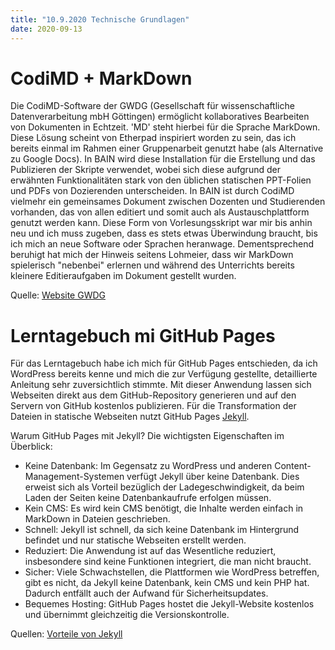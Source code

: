 ```yaml
---
title: "10.9.2020 Technische Grundlagen"
date: 2020-09-13
---
```


# CodiMD + MarkDown
Die CodiMD-Software der GWDG (Gesellschaft für wissenschaftliche Datenverarbeitung mbH Göttingen) ermöglicht kollaboratives Bearbeiten von Dokumenten in Echtzeit. 'MD' steht hierbei für die Sprache MarkDown. Diese Lösung scheint von Etherpad inspiriert worden zu sein, das ich bereits einmal im Rahmen einer Gruppenarbeit genutzt habe (als Alternative zu Google Docs). In BAIN wird diese Installation für die Erstellung und das Publizieren der Skripte verwendet, wobei sich diese aufgrund der erwähnten Funktionalitäten stark von den üblichen statischen PPT-Folien und PDFs von Dozierenden unterscheiden. In BAIN ist durch CodiMD vielmehr ein gemeinsames Dokument zwischen Dozenten und Studierenden vorhanden, das von allen editiert und somit auch als Austauschplattform genutzt werden kann. Diese Form von Vorlesungsskript war mir bis anhin neu und ich muss zugeben, dass es stets etwas Überwindung braucht, bis ich mich an neue Software oder Sprachen heranwage. Dementsprechend beruhigt hat mich der Hinweis seitens Lohmeier, dass wir MarkDown spielerisch "nebenbei" erlernen und während des Unterrichts bereits kleinere Editieraufgaben im Dokument gestellt wurden. 

Quelle:
[Website GWDG](https://info.gwdg.de/docs-dev/doku.php?id=de:services:email_collaboration:codimd)

# Lerntagebuch mi GitHub Pages
Für das Lerntagebuch habe ich mich für GitHub Pages entschieden, da ich WordPress bereits kenne und mich die zur Verfügung gestellte, detaillierte Anleitung sehr zuversichtlich stimmte. Mit dieser Anwendung lassen sich Webseiten direkt aus dem GitHub-Repository generieren und auf den Servern von GitHub kostenlos publizieren. Für die Transformation der Dateien in statische Webseiten nutzt GitHub Pages [Jekyll]( https://jekyllrb.com). 

Warum GitHub Pages mit Jekyll? Die wichtigsten Eigenschaften im Überblick:
* Keine Datenbank: Im Gegensatz zu WordPress und anderen Content-Management-Systemen verfügt Jekyll über keine Datenbank. Dies erweist sich als Vorteil bezüglich der Ladegeschwindigkeit, da beim Laden der Seiten keine Datenbankaufrufe erfolgen müssen.
* Kein CMS: Es wird kein CMS benötigt, die Inhalte werden einfach in MarkDown in Dateien geschrieben.
* Schnell: Jekyll ist schnell, da sich keine Datenbank im Hintergrund befindet und nur statische Webseiten erstellt werden.
* Reduziert: Die Anwendung ist auf das Wesentliche reduziert, insbesondere sind keine Funktionen integriert, die man nicht braucht.
* Sicher: Viele Schwachstellen, die Plattformen wie WordPress betreffen, gibt es nicht, da Jekyll keine Datenbank, kein CMS und kein PHP hat. Dadurch entfällt auch der Aufwand für Sicherheitsupdates.
* Bequemes Hosting: GitHub Pages hostet die Jekyll-Website kostenlos und übernimmt gleichzeitig die Versionskontrolle.

Quellen: [Vorteile von Jekyll]( https://www.smashingmagazine.com/2014/08/build-blog-jekyll-github-pages/)




